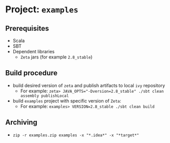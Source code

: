 # Project: `examples`

## Prerequisites
* Scala
* SBT
* Dependent libraries
  * `Zeta` jars (for example `2.8_stable`)

## Build procedure
* build desired version of `zeta` and publish artifacts to local `ivy` repository
  * For example: `zeta> JAVA_OPTS="-Dversion=2.8_stable" ./sbt clean assembly publishLocal`
* build `examples` project with specific version of `Zeta`:
  * For example: `examples> VERSION=2.8_stable ./sbt clean build`
  
## Archiving
* `zip -r examples.zip examples -x "*.idea*" -x "*target*"`
